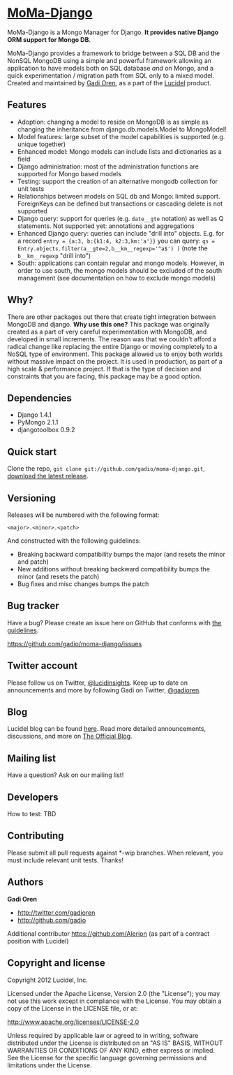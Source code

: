 [MoMa-Django](http://twitter.github.com/gadio/moma-django)
=================

MoMa-Django is a Mongo Manager for Django. **It provides native Django ORM support for Mongo DB**.

MoMa-Django provides a framework to bridge between a SQL DB and the NonSQL MongoDB using a simple and powerful framework allowing an application to have models both on SQL database *and* on Mongo, and a quick experimentation / migration path from SQL only to a mixed model. Created and maintained by [Gadi Oren](http://twitter.com/gadioren), as a part of the [Lucidel](http://lucidel.com) product.


Features
--------
* Adoption: changing a model to reside on MongoDB is as simple as changing the inheritance from django.db.models.Model to MongoModel!
* Model features: large subset of the model capabilities is supported (e.g. unique together)
* Enhanced model: Mongo models can include lists and dictionaries as a field
* Django administration: most of the administration functions are supported for Mongo based models
* Testing: support the creation of an alternative mongodb collection for unit tests
* Relationships between models on SQL db and Mongo: limited support. ForeignKeys can be defined but transactions or cascading delete is not supported
* Django query: support for queries (e.g. `date__gte` notation) as well as Q statements. Not supported yet: annotations and aggregations
* Enhanced Django query: queries can include "drill into" objects. E.g. for a record `entry = {a:3, b:{k1:4, k2:3,km:'a'}}` you can query: `qs = Entry.objects.filter(a__gte=2,b__km__regexp='^a$') )` (note the `b__km__regexp` "drill into")
* South: applications can contain regular and mongo models. However, in order to use south, the mongo models should be excluded of the south management (see documentation on how to exclude mongo models)


Why?
----
There are other packages out there that create tight integration between MongoDB and django. **Why use this one?**
This package was originally created as a part of very careful experimentation with MongoDB, and developed in small increments. The reason was
that we couldn't afford a radical change like replacing the entire Django or moving completely to a NoSQL type of environment.
This package allowed us to enjoy both worlds without massive impact on the project. It is used in production, as part of a high scale & performance project.
If that is the type of decision and constraints that you are facing, this package may be a good option.


Dependencies
------------
* Django 1.4.1
* PyMongo 2.1.1
* djangotoolbox 0.9.2


Quick start
-----------

Clone the repo, `git clone git://github.com/gadio/moma-django.git`, [download the latest release](https://github.com/).



Versioning
----------

Releases will be numbered with the following format:

`<major>.<minor>.<patch>`

And constructed with the following guidelines:

* Breaking backward compatibility bumps the major (and resets the minor and patch)
* New additions without breaking backward compatibility bumps the minor (and resets the patch)
* Bug fixes and misc changes bumps the patch



Bug tracker
-----------

Have a bug? Please create an issue here on GitHub that conforms with [the guidelines](https://github.com/).

https://github.com/gadio/moma-django/issues



Twitter account
---------------

Please follow us on Twitter, [@lucidinsights](http://twitter.com/lucidinsights).
Keep up to date on announcements and more by following Gadi on Twitter, [@gadioren](http://twitter.com/gadioren).



Blog
----

Lucidel blog can be found [here](http://blog.lucidel.com).
Read more detailed announcements, discussions, and more on [The Official Blog](http://blog.gadioren.com).



Mailing list
------------

Have a question? Ask on our mailing list!



Developers
----------

How to test: TBD



Contributing
------------

Please submit all pull requests against *-wip branches. When relevant, you must include relevant unit tests. Thanks!



Authors
-------

**Gadi Oren**

+ http://twitter.com/gadioren
+ http://github.com/gadio

Additional contributor https://github.com/Alerion (as part of a contract position with Lucidel)


Copyright and license
---------------------

Copyright 2012 Lucidel, Inc.

Licensed under the Apache License, Version 2.0 (the "License");
you may not use this work except in compliance with the License.
You may obtain a copy of the License in the LICENSE file, or at:

   http://www.apache.org/licenses/LICENSE-2.0

Unless required by applicable law or agreed to in writing, software
distributed under the License is distributed on an "AS IS" BASIS,
WITHOUT WARRANTIES OR CONDITIONS OF ANY KIND, either express or implied.
See the License for the specific language governing permissions and
limitations under the License.
